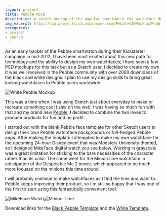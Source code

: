 ```yaml
---
layout: project
title: Pebble Mock
description: A sketch mockup of the popular smartwatch for watchface design
img_excerpt: http://hip.projects.s3.amazonaws.com/Pebble%20Mockup/Pebble_Mockup@2x.png
categories:
- project
- sketch
---
```


As an early backer of the Pebble smartwatch during their Kickstarter campaign in mid-2012, I have been most excited about this new path for technology and the ability to design my own watchfaces; I have seen a few PSD mockups for this task but as a Sketch user, I decided to create my own. It was well received in the Pebble community with over 2000 downloads of the black and white designs. I plan to use my design skills to bring great looking watchfaces to Pebble users worldwide.

<img src="http://hip.projects.s3.amazonaws.com/Pebble%20Mockup/Pebble_Mockup_White@2x.png" Alt="White Pebble Mockup" class="el-right img-quart no-border" />

This was a time when I was using Sketch just about everyday to make or recreate something cool I saw on the web. I was having so much fun with that and my brand new [Pebble](https://getpebble.com), I decided to combine the two loves to produce products for fun and no profit.

I started out with the blank Pebble face template for other Sketch users to design their own Pebble watchface backgrounds or full-fledged Pebble apps. After making the template I attempted to make my own watchface for the upcoming 24-hour Disney event that was Monsters University themed, so I designed MikeFace digital watch you see below. Working in grayscale was a great limitation for sticking to the bare necessities of the character rather than its color. The same went for the MinionTime watchface in anticipation of the Despicable Me 2 movie, which appeared to be much more focused on the minions this time around.

I will probably continue to make watchfaces as I find the time and want to. Pebble keeps improving their product, so I'm still so happy that I was one of the first to start using this fantastically convenient tool.

<img src="http://hip.projects.s3.amazonaws.com/Pebble%20Mockup/MikeFace_Mockup@2x.png" alt="MikeFace Watch" class="el-left img-quart" /><img  src="http://hip.projects.s3.amazonaws.com/Pebble%20Mockup/Minion%20Time@2x.png" alt="Minion Time" class="el-right img-quart" />

Download links for the [Black Pebble Template](http://hip.projects.s3.amazonaws.com/Pebble%20Mockup/Pebble_Mockup%202.sketch) and the [White Template](http://hip.projects.s3.amazonaws.com/Pebble%20Mockup/Pebble_Mockup%20White.sketch).
